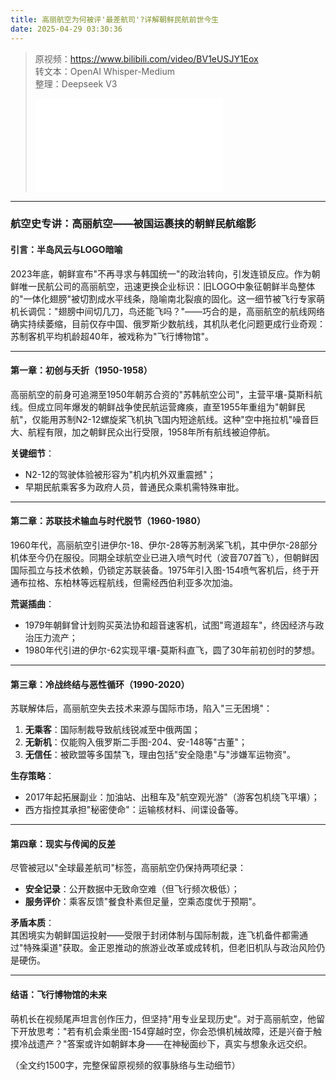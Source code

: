 ```yaml
---
title: 高丽航空为何被评'最差航司'?详解朝鲜民航前世今生
date: 2025-04-29 03:30:36
---
```


> 原视频：https://www.bilibili.com/video/BV1eUSJY1Eox<br>转文本：OpenAI Whisper-Medium<br>整理：Deepseek V3
>
> <iframe src="//player.bilibili.com/player.html?bvid=BV1eUSJY1Eox&autoplay=0" scrolling="no" border="0" frameborder="no" framespacing="0" allowfullscreen="true"></iframe>

---

### 航空史专讲：高丽航空——被国运裹挟的朝鲜民航缩影  

#### **引言：半岛风云与LOGO暗喻**  
2023年底，朝鲜宣布"不再寻求与韩国统一"的政治转向，引发连锁反应。作为朝鲜唯一民航公司的高丽航空，迅速更换企业标识：旧LOGO中象征朝鲜半岛整体的"一体化翅膀"被切割成水平线条，隐喻南北裂痕的固化。这一细节被飞行专家萌机长调侃："翅膀中间切几刀，鸟还能飞吗？"——巧合的是，高丽航空的航线网络确实持续萎缩，目前仅存中国、俄罗斯少数航线，其机队老化问题更成行业奇观：苏制客机平均机龄超40年，被戏称为"飞行博物馆"。  

---

#### **第一章：初创与夭折（1950-1958）**  
高丽航空的前身可追溯至1950年朝苏合资的"苏韩航空公司"，主营平壤-莫斯科航线。但成立同年爆发的朝鲜战争使民航运营瘫痪，直至1955年重组为"朝鲜民航"，仅能用苏制N2-12螺旋桨飞机执飞国内短途航线。这种"空中拖拉机"噪音巨大、航程有限，加之朝鲜民众出行受限，1958年所有航线被迫停航。  

**关键细节**：  
- N2-12的驾驶体验被形容为"机内机外双重震撼"；  
- 早期民航乘客多为政府人员，普通民众乘机需特殊审批。  

---

#### **第二章：苏联技术输血与时代脱节（1960-1980）**  
1960年代，高丽航空引进伊尔-18、伊尔-28等苏制涡桨飞机，其中伊尔-28部分机体至今仍在服役。同期全球航空业已进入喷气时代（波音707首飞），但朝鲜因国际孤立与技术依赖，仍锁定苏联装备。1975年引入图-154喷气客机后，终于开通布拉格、东柏林等远程航线，但需经西伯利亚多次加油。  

**荒诞插曲**：  
- 1979年朝鲜曾计划购买英法协和超音速客机，试图"弯道超车"，终因经济与政治压力流产；  
- 1980年代引进的伊尔-62实现平壤-莫斯科直飞，圆了30年前初创时的梦想。  

---

#### **第三章：冷战终结与恶性循环（1990-2020）**  
苏联解体后，高丽航空失去技术来源与国际市场，陷入"三无困境"：  
1. **无乘客**：国际制裁导致航线锐减至中俄两国；  
2. **无新机**：仅能购入俄罗斯二手图-204、安-148等"古董"；  
3. **无信任**：被欧盟等多国禁飞，理由包括"安全隐患"与"涉嫌军运物资"。  

**生存策略**：  
- 2017年起拓展副业：加油站、出租车及"航空观光游"（游客包机绕飞平壤）；  
- 西方指控其承担"秘密使命"：运输核材料、间谍设备等。  

---

#### **第四章：现实与传闻的反差**  
尽管被冠以"全球最差航司"标签，高丽航空仍保持两项纪录：  
- **安全记录**：公开数据中无致命空难（但飞行频次极低）；  
- **服务评价**：乘客反馈"餐食朴素但足量，空乘态度优于预期"。  

**矛盾本质**：  
其困境实为朝鲜国运投射——受限于封闭体制与国际制裁，连飞机备件都需通过"特殊渠道"获取。金正恩推动的旅游业改革或成转机，但老旧机队与政治风险仍是硬伤。  

---

#### **结语：飞行博物馆的未来**  
萌机长在视频尾声坦言创作压力，但坚持"用专业呈现历史"。对于高丽航空，他留下开放思考："若有机会乘坐图-154穿越时空，你会恐惧机械故障，还是兴奋于触摸冷战遗产？"答案或许如朝鲜本身——在神秘面纱下，真实与想象永远交织。  

（全文约1500字，完整保留原视频的叙事脉络与生动细节）